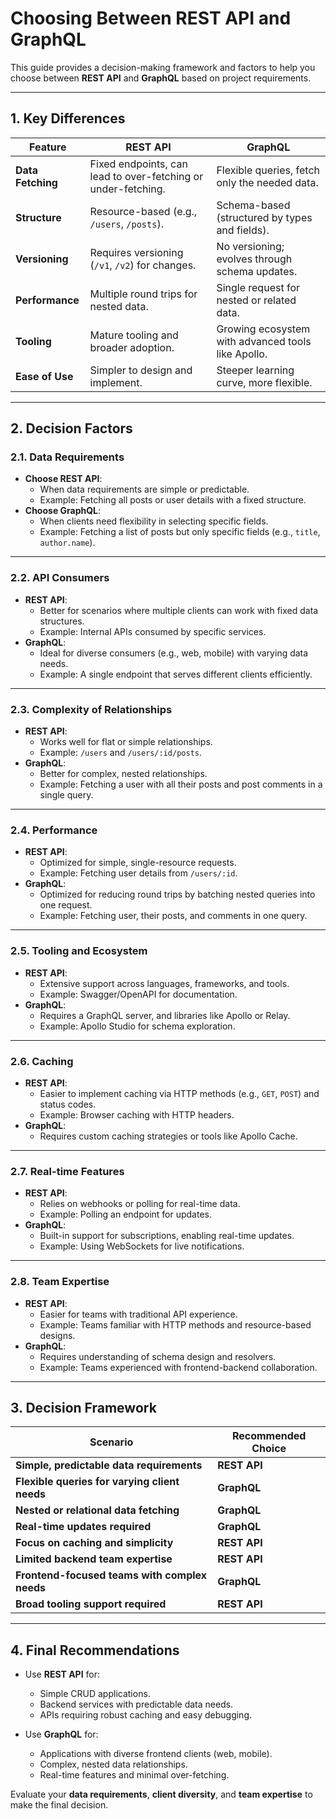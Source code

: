 # Choosing Between REST API and GraphQL

This guide provides a decision-making framework and factors to help you choose between **REST API** and **GraphQL** based on project requirements.

---

## 1. Key Differences

| Feature                     | **REST API**                                  | **GraphQL**                                |
|-----------------------------|-----------------------------------------------|-------------------------------------------|
| **Data Fetching**           | Fixed endpoints, can lead to over-fetching or under-fetching. | Flexible queries, fetch only the needed data. |
| **Structure**               | Resource-based (e.g., `/users`, `/posts`).    | Schema-based (structured by types and fields). |
| **Versioning**              | Requires versioning (`/v1`, `/v2`) for changes. | No versioning; evolves through schema updates. |
| **Performance**             | Multiple round trips for nested data.         | Single request for nested or related data. |
| **Tooling**                 | Mature tooling and broader adoption.          | Growing ecosystem with advanced tools like Apollo. |
| **Ease of Use**             | Simpler to design and implement.              | Steeper learning curve, more flexible.     |

---

## 2. Decision Factors

### **2.1. Data Requirements**
- **Choose REST API**:
  - When data requirements are simple or predictable.
  - Example: Fetching all posts or user details with a fixed structure.
- **Choose GraphQL**:
  - When clients need flexibility in selecting specific fields.
  - Example: Fetching a list of posts but only specific fields (e.g., `title`, `author.name`).

---

### **2.2. API Consumers**
- **REST API**:
  - Better for scenarios where multiple clients can work with fixed data structures.
  - Example: Internal APIs consumed by specific services.
- **GraphQL**:
  - Ideal for diverse consumers (e.g., web, mobile) with varying data needs.
  - Example: A single endpoint that serves different clients efficiently.

---

### **2.3. Complexity of Relationships**
- **REST API**:
  - Works well for flat or simple relationships.
  - Example: `/users` and `/users/:id/posts`.
- **GraphQL**:
  - Better for complex, nested relationships.
  - Example: Fetching a user with all their posts and post comments in a single query.

---

### **2.4. Performance**
- **REST API**:
  - Optimized for simple, single-resource requests.
  - Example: Fetching user details from `/users/:id`.
- **GraphQL**:
  - Optimized for reducing round trips by batching nested queries into one request.
  - Example: Fetching user, their posts, and comments in one query.

---

### **2.5. Tooling and Ecosystem**
- **REST API**:
  - Extensive support across languages, frameworks, and tools.
  - Example: Swagger/OpenAPI for documentation.
- **GraphQL**:
  - Requires a GraphQL server, and libraries like Apollo or Relay.
  - Example: Apollo Studio for schema exploration.

---

### **2.6. Caching**
- **REST API**:
  - Easier to implement caching via HTTP methods (e.g., `GET`, `POST`) and status codes.
  - Example: Browser caching with HTTP headers.
- **GraphQL**:
  - Requires custom caching strategies or tools like Apollo Cache.

---

### **2.7. Real-time Features**
- **REST API**:
  - Relies on webhooks or polling for real-time data.
  - Example: Polling an endpoint for updates.
- **GraphQL**:
  - Built-in support for subscriptions, enabling real-time updates.
  - Example: Using WebSockets for live notifications.

---

### **2.8. Team Expertise**
- **REST API**:
  - Easier for teams with traditional API experience.
  - Example: Teams familiar with HTTP methods and resource-based designs.
- **GraphQL**:
  - Requires understanding of schema design and resolvers.
  - Example: Teams experienced with frontend-backend collaboration.

---

## 3. Decision Framework

| **Scenario**                               | **Recommended Choice**                       |
|--------------------------------------------|---------------------------------------------|
| **Simple, predictable data requirements**   | **REST API**                                |
| **Flexible queries for varying client needs** | **GraphQL**                                |
| **Nested or relational data fetching**      | **GraphQL**                                |
| **Real-time updates required**              | **GraphQL**                                |
| **Focus on caching and simplicity**         | **REST API**                                |
| **Limited backend team expertise**          | **REST API**                                |
| **Frontend-focused teams with complex needs** | **GraphQL**                                |
| **Broad tooling support required**          | **REST API**                                |

---

## 4. Final Recommendations
- Use **REST API** for:
  - Simple CRUD applications.
  - Backend services with predictable data needs.
  - APIs requiring robust caching and easy debugging.

- Use **GraphQL** for:
  - Applications with diverse frontend clients (web, mobile).
  - Complex, nested data relationships.
  - Real-time features and minimal over-fetching.

Evaluate your **data requirements**, **client diversity**, and **team expertise** to make the final decision.
